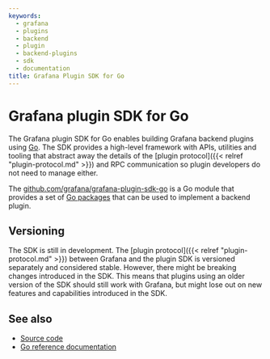 ```yaml
---
keywords:
  - grafana
  - plugins
  - backend
  - plugin
  - backend-plugins
  - sdk
  - documentation
title: Grafana Plugin SDK for Go
---
```


# Grafana plugin SDK for Go

The Grafana plugin SDK for Go enables building Grafana backend plugins using [Go](https://golang.org/). The SDK provides a high-level framework with APIs, utilities and tooling that abstract away the details of the [plugin protocol]({{< relref "plugin-protocol.md" >}}) and RPC communication so plugin developers do not need to manage either.

The [github.com/grafana/grafana-plugin-sdk-go](https://pkg.go.dev/mod/github.com/grafana/grafana-plugin-sdk-go?tab=overview) is a Go module that provides a set of [Go packages](https://pkg.go.dev/mod/github.com/grafana/grafana-plugin-sdk-go?tab=packages) that can be used to implement a backend plugin.

## Versioning

The SDK is still in development. The [plugin protocol]({{< relref "plugin-protocol.md" >}}) between Grafana and the plugin SDK is versioned separately and considered stable. However, there might be breaking changes introduced in the SDK. This means that plugins using an older version of the SDK should still work with Grafana, but might lose out on new features and capabilities introduced in the SDK.

## See also

- [Source code](https://github.com/grafana/grafana-plugin-sdk-go)
- [Go reference documentation](https://pkg.go.dev/github.com/grafana/grafana-plugin-sdk-go)

